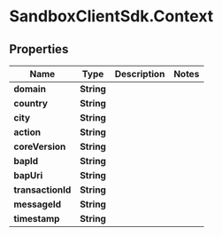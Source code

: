 # SandboxClientSdk.Context

## Properties
Name | Type | Description | Notes
------------ | ------------- | ------------- | -------------
**domain** | **String** |  | 
**country** | **String** |  | 
**city** | **String** |  | 
**action** | **String** |  | 
**coreVersion** | **String** |  | 
**bapId** | **String** |  | 
**bapUri** | **String** |  | 
**transactionId** | **String** |  | 
**messageId** | **String** |  | 
**timestamp** | **String** |  | 
